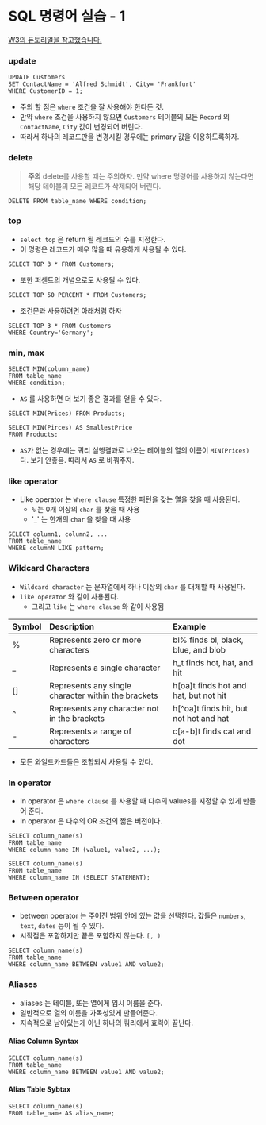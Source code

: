 # SQL 명령어 실습 - 1

[W3의 듀토리얼을 참고했습니다.](https://www.w3schools.com/sql/default.asp)

### **update**

```text
UPDATE Customers
SET ContactName = 'Alfred Schmidt', City= 'Frankfurt'
WHERE CustomerID = 1;
```

* 주의 할 점은 `where` 조건을 잘 사용해야 한다든 것.
* 만약 `where` 조건을 사용하지 않으면 `Customers` 테이블의 모든 `Record` 의 `ContactName`, `City` 값이 변경되어 버린다.
* 따라서 하나의 레코드만을 변경시킬 경우에는 primary 값을 이용하도록하자.

### **delete**

> **주의** delete를 사용할 때는 주의하자. 만약 where 명령어를 사용하지 않는다면 해당 테이블의 모든 레코드가 삭제되어 버린다.

```text
DELETE FROM table_name WHERE condition;
```

### **top**

* `select top` 은 return 될 레코드의 수를 지정한다.
* 이 명령은 레코드가 매우 많을 때 유용하게 사용될 수 있다.

```text
SELECT TOP 3 * FROM Customers;
```

* 또한 퍼센트의 개념으로도 사용될 수 있다.

```text
SELECT TOP 50 PERCENT * FROM Customers;
```

* 조건문과 사용하려면 아래처럼 하자

```text
SELECT TOP 3 * FROM Customers
WHERE Country='Germany';
```

### **min, max**

```text
SELECT MIN(column_name)
FROM table_name
WHERE condition;
```

* `AS` 를 사용하면 더 보기 좋은 결과를 얻을 수 있다.

```text
SELECT MIN(Prices) FROM Products;
```

```text
SELECT MIN(Pirces) AS SmallestPrice
FROM Products;
```

* `AS`가 없는 경우에는 쿼리 실행결과로 나오는 테이블의 열의 이름이 `MIN(Prices)`다. 보기 안좋음. 따라서 `AS` 로 바꿔주자.

### **like operator**

* Like operator 는 `Where clause` 특정한 패턴을 갖는 열을 찾을 때 사용된다.
  * `%` 는 0개 이상의 `char` 를 찾을 때 사용
  * '\_' 는 한개의 `char` 을 찾을 때 사용

```text
SELECT column1, column2, ...
FROM table_name
WHERE columnN LIKE pattern;
```

### **Wildcard Characters**

* `Wildcard character` 는 문자열에서 하나 이상의 `char` 를 대체할 때 사용된다.
* `like operator` 와 같이 사용된다.
  * 그리고 `like` 는 `where clause` 와 같이 사용됨

| Symbol | Description | Example |
| :--- | :--- | :--- |
| % | Represents zero or more characters | bl% finds bl, black, blue, and blob |
| \_ | Represents a single character | h\_t finds hot, hat, and hit |
| \[\] | Represents any single character within the brackets | h\[oa\]t finds hot and hat, but not hit |
| ^ | Represents any character not in the brackets | h\[^oa\]t finds hit, but not hot and hat |
| - | Represents a range of characters | c\[a-b\]t finds cat and dot |

* 모든 와일드카드들은 조합되서 사용될 수 있다.

### **In operator**

* In operator 은 `where clause` 를 사용할 때 다수의 values를 지정할 수 있게 만들어 준다.
* In operator 은 다수의 OR 조건의 짧은 버전이다.

```text
SELECT column_name(s)
FROM table_name
WHERE column_name IN (value1, value2, ...);
```

```text
SELECT column_name(s)
FROM table_name
WHERE column_name IN (SELECT STATEMENT);
```

### **Between operator**

* between operator 는 주어진 범위 안에 있는 값을 선택한다. 값들은 `numbers`, `text`, `dates` 등이 될 수 있다.
* 시작점은 포함하지만 끝은 포함하지 않는다. `[, )`

```text
SELECT column_name(s)
FROM table_name
WHERE column_name BETWEEN value1 AND value2;
```

### **Aliases**

* aliases 는 테이블, 또는 열에게 임시 이름을 준다.
* 일반적으로 열의 이름을 가독성있게 만들어준다.
* 지속적으로 남아있는게 아닌 하나의 쿼리에서 효력이 끝난다.

#### **Alias Column Syntax**

```text
SELECT column_name(s)
FROM table_name
WHERE column_name BETWEEN value1 AND value2;
```

#### **Alias Table Sybtax**

```text
SELECT column_name(s)
FROM table_name AS alias_name;
```

